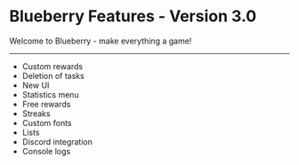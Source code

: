 # Blueberry Features - Version 3.0
Welcome to Blueberry - make everything a game!
___
- Custom rewards
- Deletion of tasks
- New UI
- Statistics menu
- Free rewards
- Streaks
- Custom fonts
- Lists
- Discord integration
- Console logs

